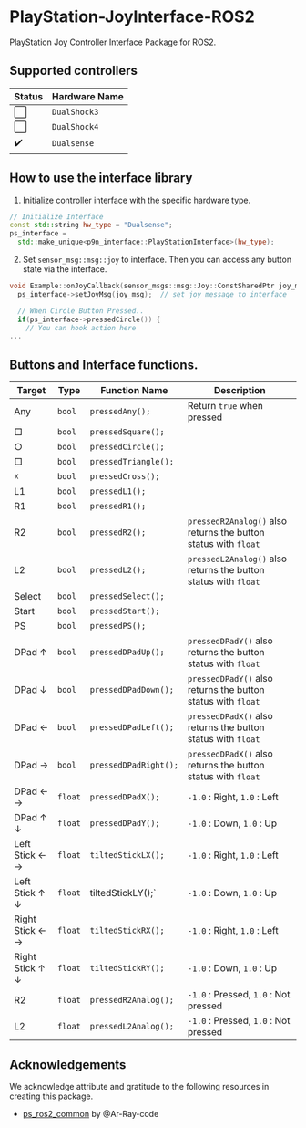 # PlayStation-JoyInterface-ROS2
PlayStation Joy Controller Interface Package for ROS2.


## Supported controllers

| Status | Hardware Name |
| ------ | ------------- |
| :white_large_square: | `DualShock3`  |
| :white_large_square: | `DualShock4`  |
| :heavy_check_mark: | `Dualsense`   |


## How to use the interface library
1. Initialize controller interface with the specific hardware type.
```cpp
// Initialize Interface
const std::string hw_type = "Dualsense";
ps_interface =
  std::make_unique<p9n_interface::PlayStationInterface>(hw_type);
```

2. Set `sensor_msg::msg::joy` to interface. Then you can access any button state via the interface.
```cpp
void Example::onJoyCallback(sensor_msgs::msg::Joy::ConstSharedPtr joy_msg) {
  ps_interface->setJoyMsg(joy_msg);  // set joy message to interface

  // When Circle Button Pressed..
  if(ps_interface->pressedCircle()) {
    // You can hook action here
...
```

## Buttons and Interface functions.

| Target          | Type    | Function Name         | Description                                                       |
| --------------- | ------- | --------------------- | ----------------------------------------------------------------- |
| Any             | `bool`  | `pressedAny();`       | Return `true` when pressed                                        |
| □               | `bool`  | `pressedSquare();`    |                                                                   |
| ○               | `bool`  | `pressedCircle();`    |                                                                   |
| □               | `bool`  | `pressedTriangle();`  |                                                                   |
| ☓               | `bool`  | `pressedCross();`     |                                                                   |
| L1              | `bool`  | `pressedL1();`        |                                                                   |
| R1              | `bool`  | `pressedR1();`        |                                                                   |
| R2              | `bool`  | `pressedR2();`        | `pressedR2Analog()`  also returns the button status with  `float` |
| L2              | `bool`  | `pressedL2();`        | `pressedL2Analog()` also returns the button status with `float`   |
| Select          | `bool`  | `pressedSelect();`    |                                                                   |
| Start           | `bool`  | `pressedStart();`     |                                                                   |
| PS              | `bool`  | `pressedPS();`        |                                                                   |
| DPad ↑          | `bool`  | `pressedDPadUp();`    | `pressedDPadY()`  also returns the button status with  `float`    |
| DPad ↓          | `bool`  | `pressedDPadDown();`  | `pressedDPadY()`  also returns the button status with  `float`    |
| DPad ←          | `bool`  | `pressedDPadLeft();`  | `pressedDPadX()`  also returns the button status with  `float`    |
| DPad →          | `bool`  | `pressedDPadRight();` | `pressedDPadX()`  also returns the button status with  `float`    |
| DPad ← →        | `float` | `pressedDPadX();`     | `-1.0` : Right, `1.0` : Left                                      |
| DPad ↑ ↓        | `float` | `pressedDPadY();`     | `-1.0`  : Down,  `1.0`  : Up                                      |
| Left Stick ← →  | `float` | `tiltedStickLX();`    | `-1.0`  : Right,  `1.0`  : Left                                   |
| Left Stick ↑ ↓  | `float` | tiltedStickLY();`     | `-1.0`  : Down,  `1.0`  : Up                                      |
| Right Stick ← → | `float` | `tiltedStickRX();`    | `-1.0`  : Right,  `1.0`  : Left                                   |
| Right Stick ↑ ↓ | `float` | `tiltedStickRY();`    | `-1.0`  : Down,  `1.0`  : Up                                      |
| R2              | `float` | `pressedR2Analog();`  | `-1.0` : Pressed, `1.0` : Not pressed                             |
| L2              | `float` | `pressedL2Analog();`  | `-1.0`  : Pressed,  `1.0`  : Not pressed                          |



## Acknowledgements
We acknowledge attribute and gratitude to the following resources in creating this package.

- [ps_ros2_common](https://github.com/Ar-Ray-code/ps_ros2_common) by @Ar-Ray-code
